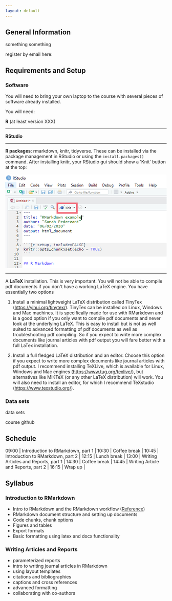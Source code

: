 ```yaml
---
layout: default
---
```


## General Information

something something

register by email here: 

## Requirements and Setup

### Software

You will need to bring your own laptop to the course with several pieces of software already installed. 

You will need:

**R** (at least version XXX)

---
**RStudio**

---
**R packages**: rmarkdown, knitr, tidyverse. These can be installed via the package management in RStudio or using the `install.packages()` command. After installing knitr, your RStudio gui should show a 'Knit' button at the top:
 
![Location of Knit button in RStudio IDE](Knit_button.PNG)

--- 
A **LaTeX** installation. This is very important. You will not be able to compile pdf documents if you don't have a working LaTeX engine. You have essentially two options

1) Install a minimal lightweight LaTeX distribution called TinyTex (https://yihui.org/tinytex/). TinyTex can be installed on Linux, Windows and Mac machines. It is specifically made for use with RMarkdown and is a good option if you only want to compile pdf documents and never look at the underlying LaTeX. This is easy to install but is not as well suited to advanced formatting of pdf documents as well as troubleshooting pdf compiling. So if you expect to write more complex documents like journal articles with pdf output you will fare better with a full LaTex installation. 

2) Install a full fledged LaTeX distribution and an editor. Choose this option if you expect to write more complex documents like journal articles with pdf output. I recommend installing TeXLive, which is available for Linux, Windows and Mac engines (https://www.tug.org/texlive/), but alternatives like MiKTeX (or any other LaTeX distribution) will work. You will also need to install an editor, for which I recommend TeXstudio (https://www.texstudio.org/). 

### Data sets

data sets

course github

## Schedule

09:00 | Introduction to RMarkdown, part 1 |
10:30 | Coffee break |
10:45 | Introduction to RMarkdown, part 2 |
12:15 | Lunch break |
13:00 | Writing Articles and Reports, part 1 |
14:30 | Coffee break |
14:45 | Writing Article and Reports, part 2 |
16:15 | Wrap up |

## Syllabus

### Introduction to RMarkdown

* Intro to RMarkdown and the RMarkdown workflow ([Reference](intro_1.md))
* RMarkdown document structure and setting up documents
* Code chunks, chunk options
* Figures and tables
* Export formats
* Basic formatting using latex and docx functionality

### Writing Articles and Reports

* parameterized reports
* intro to writing journal articles in RMarkdown
* using layout templates
* citations and bibliographies
* captions and cross references
* advanced formatting
* collaborating with co-authors








